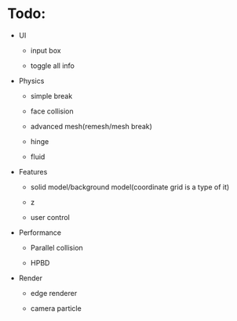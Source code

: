 # Todo:

* UI

	* input box

	* toggle all info

* Physics

	* simple break

	* face collision

	* advanced mesh(remesh/mesh break)

	* hinge

	* fluid

* Features

	* solid model/background model(coordinate grid is a type of it)

	* z

	* user control

* Performance

	* Parallel collision

	* HPBD

* Render

	* edge renderer

	* camera particle
